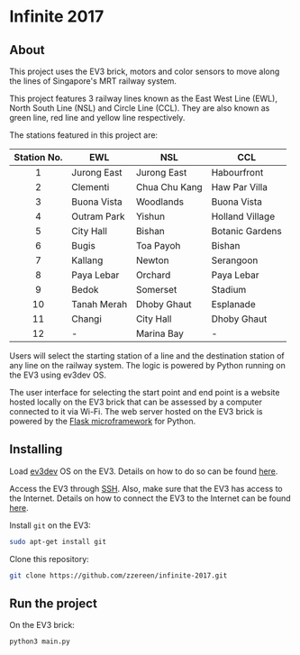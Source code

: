 # Infinite 2017

## About

This project uses the EV3 brick, motors and color sensors to move along the lines of Singapore's MRT railway system.

This project features 3 railway lines known as the East West Line (EWL), North South Line (NSL) and Circle Line (CCL). They are also known as green line, red line and yellow line respectively.

The stations featured in this project are:

| Station No.   | EWL           | NSL           | CCL               |
|:-------------:|---------------|---------------|-------------------|
| 1             | Jurong East   | Jurong East   | Habourfront       |
| 2             | Clementi      | Chua Chu Kang | Haw Par Villa     |
| 3             | Buona Vista   | Woodlands     | Buona Vista       |
| 4             | Outram Park   | Yishun        | Holland Village   |
| 5             | City Hall     | Bishan        | Botanic Gardens   |
| 6             | Bugis         | Toa Payoh     | Bishan            |
| 7             | Kallang       | Newton        | Serangoon         |
| 8             | Paya Lebar    | Orchard       | Paya Lebar        |
| 9             | Bedok         | Somerset      | Stadium           |
| 10            | Tanah Merah   | Dhoby Ghaut   | Esplanade         |
| 11            | Changi        | City Hall     | Dhoby Ghaut       |
| 12            | -             | Marina Bay    | -                 |

Users will select the starting station of a line and the destination station of any line on the railway system. The logic is powered by Python running on the EV3 using ev3dev OS.

The user interface for selecting the start point and end point is a website hosted locally on the EV3 brick that can be assessed by a computer connected to it via Wi-Fi. The web server hosted on the EV3 brick is powered by the [Flask microframework](http://flask.pocoo.org/) for Python.

## Installing

Load [ev3dev](http://www.ev3dev.org/) OS on the EV3. Details on how to do so can be found [here](http://www.ev3dev.org/docs/getting-started/).

Access the EV3 through [SSH](http://www.ev3dev.org/docs/tutorials/connecting-to-ev3dev-with-ssh/). Also, make sure that the EV3 has access to the Internet. Details on how to connect the EV3 to the Internet can be found [here](http://www.ev3dev.org/docs/networking/).

Install ```git``` on the EV3:
```bash
sudo apt-get install git
```

Clone this repository:
```bash
git clone https://github.com/zzereen/infinite-2017.git
```

## Run the project

On the EV3 brick:

```bash
python3 main.py
```
